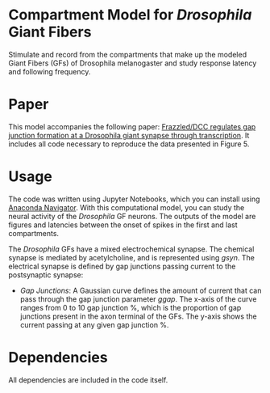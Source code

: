 # Compartment Model for _Drosophila_ Giant Fibers

Stimulate and record from the compartments that make up the modeled Giant Fibers (GFs) of Drosophila melanogaster and study response latency and following frequency.

# Paper
This model accompanies the following paper: 
[Frazzled/DCC regulates gap junction formation at a Drosophila giant synapse through transcription](https://www.biorxiv.org/content/10.1101/2023.05.02.539144v1).
It includes all code necessary to reproduce the data presented in Figure 5.

# Usage
The code was written using Jupyter Notebooks, which you can install using [Anaconda Navigator](https://www.anaconda.com/).
With this computational model,
you can study the neural activity of the _Drosophila_ GF neurons. 
The outputs of the model are figures and latencies between the onset of spikes in the first and last compartments. 

The _Drosophila_ GFs have a mixed electrochemical synapse. The chemical synapse is mediated by acetylcholine, and is represented using _gsyn_. 
The electrical synapse is defined by gap junctions passing current to the postsynaptic synapse:
- *Gap Junctions*:
A Gaussian curve defines the amount of current that can pass through the gap junction parameter _ggap_.
The x-axis of the curve ranges from 0 to 10 gap junction %, which is the proportion of gap junctions present in the axon terminal of the GFs.
The y-axis shows the current passing at any given gap junction %.

# Dependencies
All dependencies are included in the code itself.
